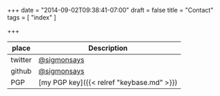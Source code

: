 +++
date = "2014-09-02T09:38:41-07:00"
draft = false
title = "Contact"
tags = [ "index" ]

+++




| place   | Description                                   |
| ---     | ---                                           |
| twitter | [@sigmonsays](https://twitter.com/sigmonsays) |
| github  | [@sigmonsays](http://github.com/sigmonsays)   |
| PGP     | [my PGP key]({{< relref "keybase.md" >}})     |
